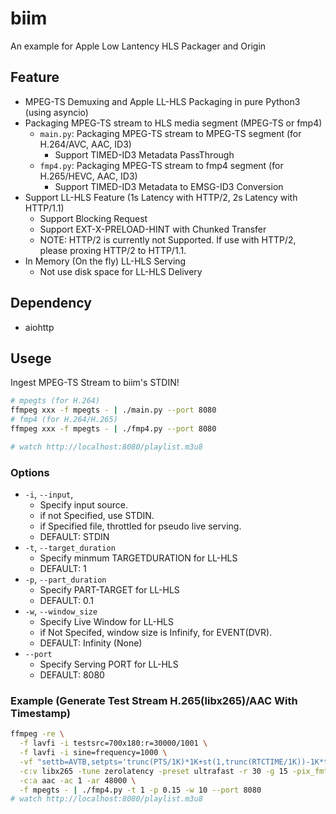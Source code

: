# biim

An example for Apple Low Lantency HLS Packager and Origin

## Feature
  * MPEG-TS Demuxing and Apple LL-HLS Packaging in pure Python3 (using asyncio)
  * Packaging MPEG-TS stream to HLS media segment (MPEG-TS or fmp4)
    * `main.py`: Packaging MPEG-TS stream to MPEG-TS segment (for H.264/AVC, AAC, ID3)
      * Support TIMED-ID3 Metadata PassThrough
    * `fmp4.py`: Packaging MPEG-TS stream to fmp4 segment (for H.265/HEVC, AAC, ID3)
      * Support TIMED-ID3 Metadata to EMSG-ID3 Conversion
  * Support LL-HLS Feature (1s Latency with HTTP/2, 2s Latency with HTTP/1.1)
    * Support Blocking Request
    * Support EXT-X-PRELOAD-HINT with Chunked Transfer
    * NOTE: HTTP/2 is currently not Supported. If use with HTTP/2, please proxing HTTP/2 to HTTP/1.1.
  * In Memory (On the fly) LL-HLS Serving
    * Not use disk space for LL-HLS Delivery

## Dependency

* aiohttp

## Usege

Ingest MPEG-TS Stream to biim's STDIN!

```bash
# mpegts (for H.264)
ffmpeg xxx -f mpegts - | ./main.py --port 8080
# fmp4 (for H.264/H.265)
ffmpeg xxx -f mpegts - | ./fmp4.py --port 8080

# watch http://localhost:8080/playlist.m3u8
```

### Options

* `-i`, `--input`,
  * Specify input source.
  * if not Specified, use STDIN.
  * if Specified file, throttled for pseudo live serving.
  * DEFAULT: STDIN
* `-t`, `--target_duration`
  * Specify minmum TARGETDURATION for LL-HLS
  * DEFAULT: 1
* `-p`, `--part_duration`
  * Specify PART-TARGET for LL-HLS
  * DEFAULT: 0.1
* `-w`, `--window_size`
  * Specify Live Window for LL-HLS
  * if Not Specifed, window size is Infinify, for EVENT(DVR).
  * DEFAULT: Infinity (None)
* `--port`
  * Specify Serving PORT for LL-HLS
  * DEFAULT: 8080

### Example (Generate Test Stream H.265(libx265)/AAC With Timestamp)

```bash
ffmpeg -re \
  -f lavfi -i testsrc=700x180:r=30000/1001 \
  -f lavfi -i sine=frequency=1000 \
  -vf "settb=AVTB,setpts='trunc(PTS/1K)*1K+st(1,trunc(RTCTIME/1K))-1K*trunc(ld(1)/1K)',drawtext=fontsize=60:fontcolor=black:text='%{localtime}.%{eif\:1M*t-1K*trunc(t*1K)\:d\:3}'" \
  -c:v libx265 -tune zerolatency -preset ultrafast -r 30 -g 15 -pix_fmt yuv420p \
  -c:a aac -ac 1 -ar 48000 \
  -f mpegts - | ./fmp4.py -t 1 -p 0.15 -w 10 --port 8080
# watch http://localhost:8080/playlist.m3u8
```
